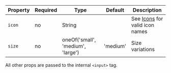 Property | Required | Type                              | Default  | Description
---------|----------|-----------------------------------|----------|------------
`icon`   | no       | String                            |          | See [Icons](/icons) for valid icon names
`size`   | no       | oneOf('small', 'medium', 'large') | 'medium' | Size variations

All other props are passed to the internal `<input>` tag.